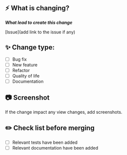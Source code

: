 ## :zap: What is changing?

***What lead to create this change***

[Issue](add link to the issue if any)

## :sparkles: Change type:

* [ ] Bug fix
* [ ] New feature
* [ ] Refactor
* [ ] Quality of life
* [ ] Documentation

## :camera: Screenshot

If the change impact any view changes, add screenshots.

## :pencil2: Check list before merging

* [ ] Relevant tests have been added
* [ ] Relevant documentation have been added

